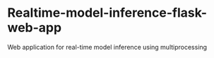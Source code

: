 # Realtime-model-inference-flask-web-app
Web application for real-time model inference using multiprocessing
